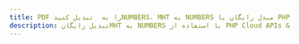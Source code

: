 ---title: PDF را به  تبدیل کنیدNUMBERS، MHT به NUMBERS مبدل رایگان یا PHP SDKdescription: تبدیل رایگانMHT به NUMBERS با استفاده از PHP Cloud APIs & SDK همچنین اسناد PDF را در Cloud ایجاد، ویرایش و رندر کنید.---
